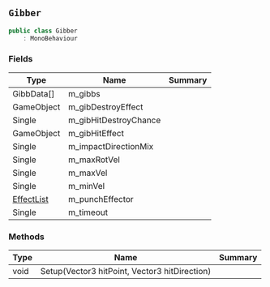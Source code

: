 ## `Gibber`

```csharp
public class Gibber
    : MonoBehaviour
```

### Fields

| Type | Name | Summary | 
| --- | --- | --- | 
| GibbData[] | m_gibbs |  | 
| GameObject | m_gibDestroyEffect |  | 
| Single | m_gibHitDestroyChance |  | 
| GameObject | m_gibHitEffect |  | 
| Single | m_impactDirectionMix |  | 
| Single | m_maxRotVel |  | 
| Single | m_maxVel |  | 
| Single | m_minVel |  | 
| [EffectList](./EffectList.md) | m_punchEffector |  | 
| Single | m_timeout |  | 


### Methods

| Type | Name | Summary | 
| --- | --- | --- | 
| void | Setup(Vector3 hitPoint, Vector3 hitDirection) |  | 


